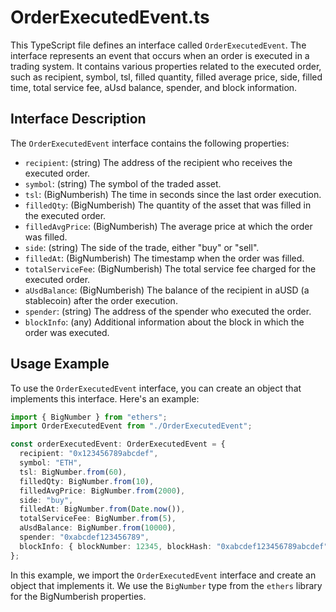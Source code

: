 # OrderExecutedEvent.ts

This TypeScript file defines an interface called `OrderExecutedEvent`. The interface represents an event that occurs when an order is executed in a trading system. It contains various properties related to the executed order, such as recipient, symbol, tsl, filled quantity, filled average price, side, filled time, total service fee, aUsd balance, spender, and block information.

## Interface Description

The `OrderExecutedEvent` interface contains the following properties:

- `recipient`: (string) The address of the recipient who receives the executed order.
- `symbol`: (string) The symbol of the traded asset.
- `tsl`: (BigNumberish) The time in seconds since the last order execution.
- `filledQty`: (BigNumberish) The quantity of the asset that was filled in the executed order.
- `filledAvgPrice`: (BigNumberish) The average price at which the order was filled.
- `side`: (string) The side of the trade, either "buy" or "sell".
- `filledAt`: (BigNumberish) The timestamp when the order was filled.
- `totalServiceFee`: (BigNumberish) The total service fee charged for the executed order.
- `aUsdBalance`: (BigNumberish) The balance of the recipient in aUSD (a stablecoin) after the order execution.
- `spender`: (string) The address of the spender who executed the order.
- `blockInfo`: (any) Additional information about the block in which the order was executed.

## Usage Example

To use the `OrderExecutedEvent` interface, you can create an object that implements this interface. Here's an example:

```typescript
import { BigNumber } from "ethers";
import OrderExecutedEvent from "./OrderExecutedEvent";

const orderExecutedEvent: OrderExecutedEvent = {
  recipient: "0x123456789abcdef",
  symbol: "ETH",
  tsl: BigNumber.from(60),
  filledQty: BigNumber.from(10),
  filledAvgPrice: BigNumber.from(2000),
  side: "buy",
  filledAt: BigNumber.from(Date.now()),
  totalServiceFee: BigNumber.from(5),
  aUsdBalance: BigNumber.from(10000),
  spender: "0xabcdef123456789",
  blockInfo: { blockNumber: 12345, blockHash: "0xabcdef123456789abcdef" },
};
```

In this example, we import the `OrderExecutedEvent` interface and create an object that implements it. We use the `BigNumber` type from the `ethers` library for the BigNumberish properties.